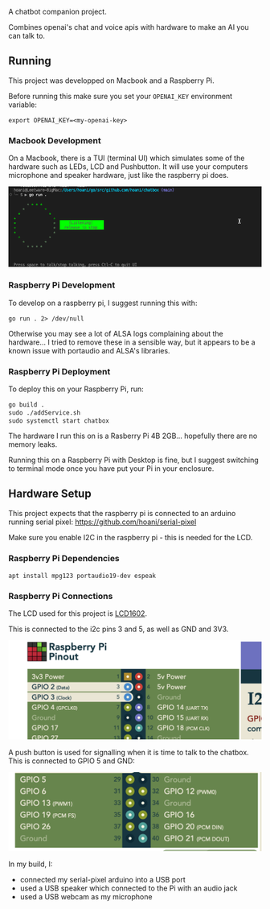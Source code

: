 A chatbot companion project.

Combines openai's chat and voice apis with hardware to make an AI you can talk to.

## Running

This project was developped on Macbook and a Raspberry Pi.

Before running this make sure you set your `OPENAI_KEY` environment variable:

```
export OPENAI_KEY=<my-openai-key>
```

### Macbook Development

On a Macbook, there is a TUI (terminal UI) which simulates some of the hardware such as LEDs, LCD and Pushbutton. It will use your computers microphone and speaker hardware, just like the raspberry pi does.

![TUI](./docs/chatbox-tui.gif)

### Raspberry Pi Development

To develop on a raspberry pi, I suggest running this with:

```
go run . 2> /dev/null
```

Otherwise you may see a lot of ALSA logs complaining about the hardware... I tried to remove these in a sensible way, but it appears to be a known issue with portaudio and ALSA's libraries.

### Raspberry Pi Deployment

To deploy this on your Raspberry Pi, run:

```
go build .
sudo ./addService.sh
sudo systemctl start chatbox
```

The hardware I run this on is a Rasberry Pi 4B 2GB... hopefully there are no memory leaks.

Running this on a Raspberry Pi with Desktop is fine, but I suggest switching to terminal mode once you have put your Pi in your enclosure.

## Hardware Setup

This project expects that the raspberry pi is connected to an arduino running serial pixel: https://github.com/hoani/serial-pixel

Make sure you enable I2C in the raspberry pi - this is needed for the LCD.

### Raspberry Pi Dependencies

```
apt install mpg123 portaudio19-dev espeak
```

### Raspberry Pi Connections

The LCD used for this project is [LCD1602](https://www.waveshare.com/wiki/LCD1602_RGB_Module).

This is connected to the i2c pins 3 and 5, as well as GND and 3V3.

![i2c lcd connections](./docs/i2cpinout.png)

A push button is used for signalling when it is time to talk to the chatbox. This is connected to GPIO 5 and GND:

![pushbutton connections](./docs/pbpinout.png)


In my build, I:
* connected my serial-pixel arduino into a USB port
* used a USB speaker which connected to the Pi with an audio jack
* used a USB webcam as my microphone

